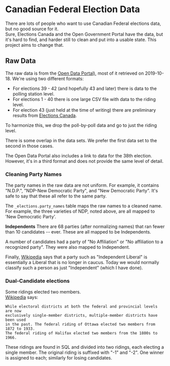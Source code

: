 # Canadian Federal Election Data

There are lots of people who want to use Canadian Federal elections data, but no good source for it.  
Sure, Elections Canada and the Open Government Portal have the data, but it's hard to find, and 
harder still to clean and put into a usable state.  This project aims to change that.

## Raw Data
The raw data is from the [Open Data Portal)](https://open.canada.ca/data/en/dataset?q=election&collection=federated&collection=primary&sort=&page=2), 
most of it retrieved on 2019-10-18.  We're using two different formats:

* For elections 39 - 42 (and hopefully 43 and later) there is data to the
  polling station level.  
* For elections 1 - 40 there is one large CSV file with data to the riding level.
* For election 43 (just held at the time of writing) there are preliminary
  results from [Elections Canada](https://enr.elections.ca/DownloadResults.aspx).

To harmonize this, we drop the poll-by-poll data and go to just the riding level.

There is some overlap in the data sets.  We prefer the first data set to
the second in those cases.

The Open Data Portal also includes a link to data for the 38th election.
However, it's in a third format and does not provide the same level of
detail.

### Cleaning Party Names
The party names in the raw data are not uniform.  For example, it contains 
"N.D.P.", "NDP-New Democratic Party", and "New Democratic Party".  It's 
safe to say that these all refer to the same party.

The `_elections.party_names` table maps the raw names to a cleaned name.  For
example, the three varieties of NDP, noted above, are all mapped to
'New Democratic Party'.

**Independents**
There are 68 parties (after normalizing names) that ran fewer than 10 
candidates -- ever.  These are all mapped to be Independents.

A number of candidates had a party of "No Affiliation" or "No affiliation to a
recognized party".  They were also mapped to Independent.

Finally, [Wikipedia](https://en.wikipedia.org/wiki/Independent_Liberal) says 
that a party such as "Independent Liberal" is essentially a Liberal that is no longer in caucus.
Today we would normally classify such a person as just "Independent"
(which I have done).
 
### Dual-Candidate elections
Some ridings elected two members.  
[Wikipedia](https://en.wikipedia.org/wiki/Electoral_district_(Canada)) says:

    While electoral districts at both the federal and provincial levels are now 
    exclusively single-member districts, multiple-member districts have been used 
    in the past. The federal riding of Ottawa elected two members from 1872 to 1933. 
    The federal riding of Halifax elected two members from the 1800s to 1966.
    
These ridings are found in SQL and divided into two ridings, each electing
a single member.  The original riding is suffixed with "-1" and "-2".  One
winner is assigned to each; similarly for losing candidates.